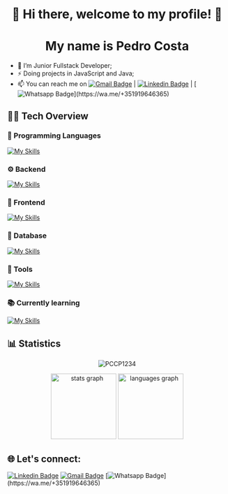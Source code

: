 <p align="center">
  <h1 align="center"> 👋 Hi there, welcome to my profile! 👋</h1>
  <h1 align="center">  My name is Pedro Costa </h1> 
</p>

- 🔭 I’m Junior Fullstack Developer;
- ⚡ Doing projects in JavaScript and Java;
- 📫 You can reach me on [![Gmail Badge](https://img.shields.io/badge/-Gmail-c14438?style=flat-square&logo=Gmail&logoColor=white&link=mailto:pmlcosta15@gmail.com)](mailto:pmlcosta15@gmail.com) | [![Linkedin Badge](https://img.shields.io/badge/-LinkedIn-blue?style=flat-square&logo=Linkedin&logoColor=white&link=https://www.linkedin.com/in/pedrocosta15/)](https://www.linkedin.com/in/pedrocosta15/) | [![Whatsapp Badge](https://img.shields.io/static/v1?message=Whatsapp&logo=whatsapp&label=&color=25D366&logoColor=white&labelColor=&style=for-the-badge")](https://wa.me/+351919646365)

## 👨‍💻 Tech Overview

### 🔣 Programming Languages
[![My Skills](https://skillicons.dev/icons?i=java,js&perline=6)](https://skillicons.dev)
### ⚙️ Backend
[![My Skills](https://skillicons.dev/icons?i=java,spring,hibernate,prisma,nodejs&perline=6)](https://skillicons.dev)
### 🎨 Frontend
[![My Skills](https://skillicons.dev/icons?i=html,css,jquery,tailwind,bootstrap&perline=6)](https://skillicons.dev)
### 💾 Database
[![My Skills](https://skillicons.dev/icons?i=mysql&perline=6)](https://skillicons.dev)
### 🔧 Tools
[![My Skills](https://skillicons.dev/icons?i=vscode,idea,linux,git,maven,postman,viml,vercelbash&perline=6)](https://skillicons.dev)
### 📚 Currently learning
[![My Skills](https://skillicons.dev/icons?i=react,angular,cs,aws&perline=6)](https://skillicons.dev)



## 📊 Statistics
<p align="center"> <img src="https://komarev.com/ghpvc/?username=PCCP1234" alt="PCCP1234" /></p>
<div align="center">
  <img src="https://github-readme-stats.vercel.app/api?hide_title=false&hide_rank=false&show_icons=true&include_all_commits=true&count_private=true&disable_animations=false&theme=dracula&locale=en&hide_border=false&username=PCCP1234" height="150" alt="stats graph"  />
  <img src="https://github-readme-stats.vercel.app/api/top-langs?locale=en&hide_title=false&layout=compact&card_width=320&langs_count=5&theme=dracula&hide_border=false&username=PCCP1234" height="150" alt="languages graph"/>
</div>



## 🌐 Let's connect:
[![Linkedin Badge](https://img.shields.io/badge/-LinkedIn-blue?style=flat-square&logo=Linkedin&logoColor=white&link=https://www.linkedin.com/in/filipeantoniomota/)](https://www.linkedin.com/in/pedrocosta15/)
[![Gmail Badge](https://img.shields.io/badge/-Gmail-c14438?style=flat-square&logo=Gmail&logoColor=white&link=mailto:pmlcosta15@gmail.com)](mailto:pmlcosta15@gmail.com)
[![Whatsapp Badge](https://img.shields.io/static/v1?message=Whatsapp&logo=whatsapp&label=&color=25D366&logoColor=white&labelColor=&style=for-the-badge")](https://wa.me/+351919646365)

